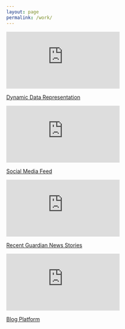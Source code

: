 ```yaml
---
layout: page
permalink: /work/
---
```




<div class = "col-md-6">
<iframe class="iframe" src="http://neapolitan-a-la-code.github.io/cocaineforeveryone/" frameBorder="0">
This is not supported by your browser. 
</iframe>
<a href="http://neapolitan-a-la-code.github.io/cocaineforeveryone/"><p class="projectText">Dynamic Data Representation</p>
</a>
</div>

<div class = "col-md-6">
<iframe class="iframe" src="http://neapolitan-a-la-code.github.io/twitterProject/" frameBorder="0">
This is not supported by your browser. 
</iframe>
<a href="http://neapolitan-a-la-code.github.io/twitterProject/"><p class="projectText">Social Media Feed</p></a>
</div>



<div class = "col-md-6">
<iframe class="iframe" src="http://neapolitan-a-la-code.github.io/guardianProject" frameBorder="0">
This is not supported by your browser. 
</iframe>
<a href="http://neapolitan-a-la-code.github.io/guardianProject"><p class="projectText">Recent Guardian News Stories</p></a>
</div>

<div class = "col-md-6">
<iframe class="iframe" src="http://neapolitan-a-la-code.github.io/blogplatform/" frameBorder="0">
This is not supported by your browser. 
</iframe>
<a href="http://neapolitan-a-la-code.github.io/blogplatform/"><p class="projectText"> Blog Platform</p></a>
</div>

